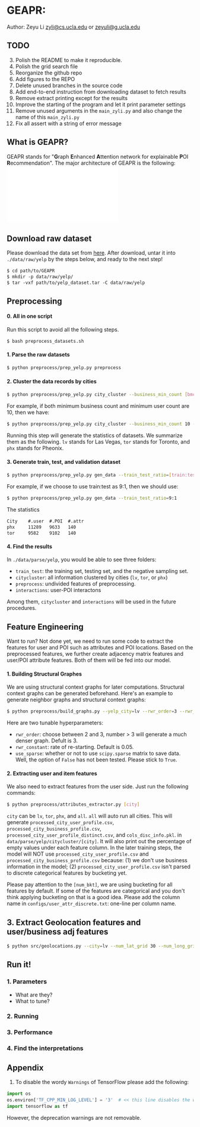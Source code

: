 # GEAPR: 

Author: Zeyu Li <zyli@cs.ucla.edu> or <zeyuli@g.ucla.edu>


## TODO
3. Polish the README to make it reproducible.
4. Polish the grid search file
5. Reorganize the github repo
6. Add figures to the REPO
7. Delete unused branches in the source code
8. Add end-to-end instruction from downloading dataset to fetch results
9. Remove extract printing except for the results
10. Improve the starting of the program and let it print parameter settings
11. Remove unused arguments in the `main_zyli.py` and also change the name of this `main_zyli.py`
12. Fix all assert with a string of error message

## What is GEAPR?
GEAPR stands for "**G**raph **E**nhanced **A**ttention network for explainable **P**OI **R**ecommendation".
The major architecture of GEAPR is the following:
![GEAPR Architecture](./images/pipeline.pdf)


## Download raw dataset
Please download the data set from [here](https://www.yelp.com/dataset).
After download, untar it into `./data/raw/yelp` by the steps below, and ready to the next step!
```shell script
$ cd path/to/GEAPR
$ mkdir -p data/raw/yelp/
$ tar -vxf path/to/yelp_dataset.tar -C data/raw/yelp
```

## Preprocessing

#### 0. All in one script
Run this script to avoid all the following steps.
```shell script
$ bash preprocess_datasets.sh
```

#### 1. Parse the raw datasets
```bash
$ python preprocess/prep_yelp.py preprocess
```

#### 2. Cluster the data records by cities
```bash
$ python preprocess/prep_yelp.py city_cluster --business_min_count [bmc] --user_min_count [umc]
```

For example, if both minimum business count and minimum user count are 10, then we have:
```bash
$ python preprocess/prep_yelp.py city_cluster --business_min_count 10 --user_min_count 10
```
Running this step will generate the statistics of datasets. We summarize them as the following.
`lv` stands for Las Vegas, `tor` stands for Toronto, and `phx` stands for Pheonix.

#### 3. Generate train, test, and validation dataset
```bash
$ python preprocess/prep_yelp.py gen_data --train_test_ratio=[train:test]
```
For example, if we choose to use train:test as 9:1, then we should use:
```bash
$ python preprocess/prep_yelp.py gen_data --train_test_ratio=9:1
```
The statistics
```text
City    #.user  #.POI  #.attr   
phx     11289   9633   140
tor     9582    9102   140
```

#### 4. Find the results
In `./data/parse/yelp`, you would be able to see three folders:
* `train_test`: the training set, testing set, and the negative sampling set.
* `citycluster`: all information clustered by cities (`lv`, `tor`, or `phx`)
* `preprocess`: undivided features of preprocessing.
* `interactions`: user-POI interactons 

Among them, `citycluster` and `interactions` will be used in the future procedures.

## Feature Engineering 
Want to run? Not done yet, we need to run some code to extract the features for user and POI such as attributes and POI locations.
Based on the preprocessed features, we further create adjacency matrix features 
and user/POI attribute features. Both of them will be fed into our model.

#### 1. Building Structural Graphes

We are using structural context graphs for later computations. 
Structural context graphs can be generated beforehand.
Here's an example to generate neighbor graphs and structural context graphs:
```bash
$ python preprocess/build_graphs.py --yelp_city=lv --rwr_order=3 --rwr_constant 0.05 --use_sparse_mat=True
```
Here are two tunable hyperparameters:
* `rwr_order`: choose between 2 and 3, number > 3 will generate a much denser graph. Defult is 3.
* `rwr_constant`: rate of re-starting. Default is 0.05.
* `use_sparse`: whether or not to use `scipy.sparse` matrix to save data. Well, the option of `False` has not been tested. Please stick to `True`.


#### 2. Extracting user and item features

We also need to extract features from the user side. Just run the following commands:
```bash
$ python preprocess/attributes_extractor.py [city]
```
`city` can be `lv`, `tor`, `phx`, and `all`. `all` will auto run all cities.
This will generate `processed_city_user_profile.csv`, `processed_city_business_profile.csv`, `processed_city_user_profile_distinct.csv`, and `cols_disc_info.pkl`.
in `data/parse/yelp/citycluster/[city]`. 
It will also print out the percentage of empty values under each feature column.
In the later training steps, the model will NOT use `processed_city_user_profile.csv` and `processed_city_business_profile.csv` because: (1) we don't use business information in the model; (2) `processed_city_user_profile.csv` isn't parsed to discrete categorical features by bucketing yet.

Please pay attention to the `[num_bkt]`, we are using bucketing for all features by default. If some of the features are categorical and you don't think applying bucketing on that is a good idea. Please add the column name in `configs/user_attr_discrete.txt`: one-line per column name.

## 3. Extract Geolocation features and user/business adj features
```bash
$ python src/geolocations.py --city=lv --num_lat_grid 30 --num_long_grid 30 --num_user 9582 --num_business 9102
```



## Run it!

### 1. Parameters
 - What are they?
 - What to tune?

### 2. Running 

### 3. Performance

### 4. Find the interpretations


## Appendix

1. To disable the wordy `Warnings` of TensorFlow please add the following:
```python
import os
os.environ['TF_CPP_MIN_LOG_LEVEL'] = '3'  # << this line disables the warnings
import tensorflow as tf
```
However, the deprecation warnings are not removable.
